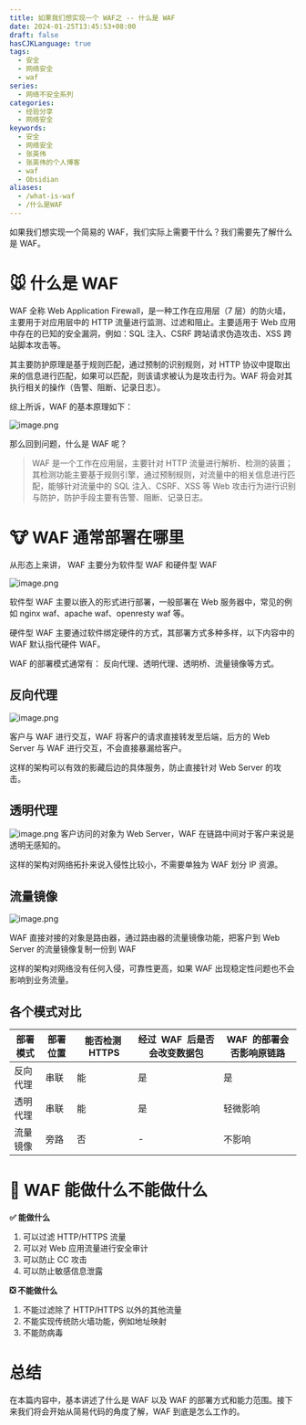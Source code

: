 ```yaml
---
title: 如果我们想实现一个 WAF之 -- 什么是 WAF
date: 2024-01-25T13:45:53+08:00
draft: false
hasCJKLanguage: true
tags:
  - 安全
  - 网络安全
  - waf
series:
  - 网络不安全系列
categories:
  - 经验分享
  - 网络安全
keywords:
  - 安全
  - 网络安全
  - 张英伟
  - 张英伟的个人博客
  - waf
  - Obsidian
aliases:
  - /what-is-waf
  - /什么是WAF
---
```


如果我们想实现一个简易的 WAF，我们实际上需要干什么？我们需要先了解什么是 WAF。

<!-- more -->

# 🐭 什么是 WAF

WAF 全称 Web Application Firewall，是一种工作在应用层（7 层）的防火墙，主要用于对应用层中的 HTTP 流量进行监测、过滤和阻止。主要适用于 Web 应用中存在的已知的安全漏洞，例如：SQL 注入、CSRF 跨站请求伪造攻击、XSS 跨站脚本攻击等。

其主要防护原理是基于规则匹配，通过预制的识别规则，对 HTTP 协议中提取出来的信息进行匹配，如果可以匹配，则该请求被认为是攻击行为。WAF 将会对其执行相关的操作（告警、阻断、记录日志）。

综上所诉，WAF 的基本原理如下：

![image.png](https://hushuo.zhangyingwei.com/20240125174757.png)

那么回到问题，什么是 WAF 呢？

> WAF 是一个工作在应用层，主要针对 HTTP 流量进行解析、检测的装置；其检测功能主要基于规则引擎，通过预制规则，对流量中的相关信息进行匹配，能够针对流量中的 SQL 注入、CSRF、XSS 等 Web 攻击行为进行识别与防护，防护手段主要有告警、阻断、记录日志。

# 🐮 WAF 通常部署在哪里

从形态上来讲， WAF 主要分为软件型 WAF 和硬件型 WAF

![image.png](https://hushuo.zhangyingwei.com/20240131101848.png)

软件型 WAF 主要以嵌入的形式进行部署，一般部署在 Web 服务器中，常见的例如 nginx waf、apache waf、openresty waf 等。

硬件型 WAF 主要通过软件绑定硬件的方式，其部署方式多种多样，以下内容中的 WAF 默认指代硬件 WAF。

WAF 的部署模式通常有： 反向代理、透明代理、透明桥、流量镜像等方式。

## 反向代理

![image.png](https://hushuo.zhangyingwei.com/20240126164455.png)

客户与 WAF 进行交互，WAF 将客户的请求直接转发至后端，后方的 Web Server 与 WAF 进行交互，不会直接暴漏给客户。

这样的架构可以有效的影藏后边的具体服务，防止直接针对 Web Server 的攻击。

## 透明代理

![image.png](https://hushuo.zhangyingwei.com/20240126172412.png)
客户访问的对象为 Web Server，WAF 在链路中间对于客户来说是透明无感知的。

这样的架构对网络拓扑来说入侵性比较小，不需要单独为 WAF 划分 IP 资源。

## 流量镜像

![image.png](https://hushuo.zhangyingwei.com/20240126173405.png)

WAF 直接对接的对象是路由器，通过路由器的流量镜像功能，把客户到 Web Server 的流量镜像复制一份到 WAF

这样的架构对网络没有任何入侵，可靠性更高，如果 WAF 出现稳定性问题也不会影响到业务流量。

## 各个模式对比

| 部署模式 | 部署位置 | 能否检测  HTTPS | 经过  WAF  后是否会改变数据包 | WAF  的部署会否影响原链路 |
| -------- | -------- | --------------- | ----------------------------- | ------------------------- |
| 反向代理 | 串联     | 能              | 是                            | 是                        |
| 透明代理 | 串联     | 能              | 是                            | 轻微影响                  |
| 流量镜像 | 旁路     | 否              | -                             | 不影响                    |

# 🐯 WAF 能做什么不能做什么

**✅ 能做什么**

1. 可以过滤 HTTP/HTTPS 流量
2. 可以对 Web 应用流量进行安全审计
3. 可以防止 CC 攻击
4. 可以防止敏感信息泄露

**❎ 不能做什么**

1. 不能过滤除了 HTTP/HTTPS 以外的其他流量
2. 不能实现传统防火墙功能，例如地址映射
3. 不能防病毒

# 总结

在本篇内容中，基本讲述了什么是 WAF 以及 WAF 的部署方式和能力范围。接下来我们将会开始从简易代码的角度了解，WAF 到底是怎么工作的。
